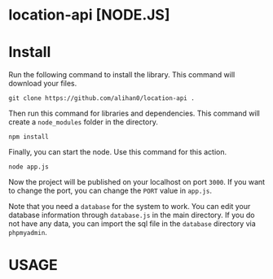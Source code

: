 # location-api [NODE.JS]

# Install
Run the following command to install the library. This command will download your files.
```
git clone https://github.com/alihan0/location-api .
```

Then run this command for libraries and dependencies. This command will create a `node_modules` folder in the directory.
```
npm install
```

Finally, you can start the node. Use this command for this action.
```
node app.js
```

Now the project will be published on your localhost on port `3000`. If you want to change the port, you can change the `PORT` value in `app.js`.

Note that you need a `database` for the system to work. You can edit your database information through `database.js` in the main directory. If you do not have any data, you can import the sql file in the `database` directory via `phpmyadmin`.

# USAGE

